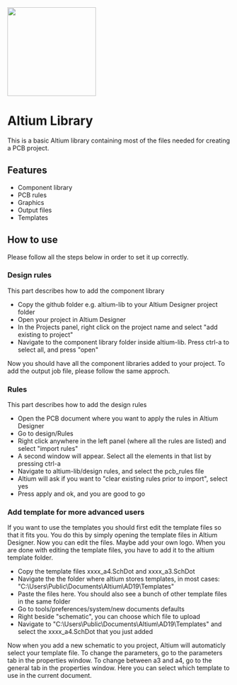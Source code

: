<img src="https://github.com/bjornbrodtkorb/altium-lib/blob/master/graphics/ad.png" width="200">

# Altium Library

This is a basic Altium library containing most of the files needed for creating a PCB project.

## Features
- Component library
- PCB rules
- Graphics
- Output files
- Templates

## How to use
Please follow all the steps below in order to set it up correctly.

### Design rules
This part describes how to add the component library
- Copy the github folder e.g. altium-lib to your Altium Designer project folder
- Open your project in Altium Designer
- In the Projects panel, right click on the project name and select "add existing to project"
- Navigate to the component library folder inside altium-lib. Press ctrl-a to select all, and press "open"

Now you should have all the component libraries added to your project. To add the output job file, please follow the same approch.

### Rules 
This part describes how to add the design rules
- Open the PCB document where you want to apply the rules in Altium Designer
- Go to design/Rules
- Right click anywhere in the left panel (where all the rules are listed) and select "import rules"
- A second window will appear. Select all the elements in that list by pressing ctrl-a
- Navigate to altium-lib/design rules, and select the pcb_rules file
- Altium will ask if you want to "clear existing rules prior to import", select yes
- Press apply and ok, and you are good to go

### Add template for more advanced users
If you want to use the templates you should first edit the template files so that it fits you. You do this by simply opening the template files in Altium Designer. Now you can edit the files. Maybe add your own logo. When you are done with editing the template files, you have to add it to the altium template folder.
- Copy the template files xxxx_a4.SchDot and xxxx_a3.SchDot
- Navigate the the folder where altium stores templates, in most cases: "C:\Users\Public\Documents\Altium\AD19\Templates"
- Paste the files here. You should also see a bunch of other template files in the same folder
- Go to tools/preferences/system/new documents defaults
- Right beside "schematic", you can choose which file to upload
- Navigate to "C:\Users\Public\Documents\Altium\AD19\Templates" and select the xxxx_a4.SchDot that you just added

Now when you add a new schematic to you project, Altium will automaticly select your template file. To change the parameters, go to the parameters tab in the properties window. To change between a3 and a4, go to the general tab in the properties window. Here you can select which template to use in the current document.
